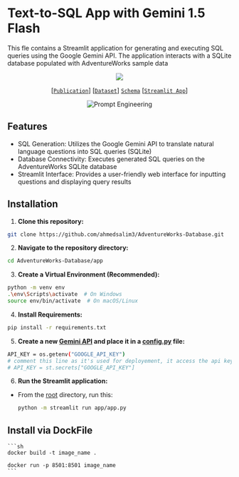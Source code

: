 # Text-to-SQL App with Gemini 1.5 Flash

This fle contains a Streamlit application for generating and executing SQL queries using the Google Gemini API. The application interacts with a SQLite database populated with AdventureWorks sample data

<p align= "center">
<img src="https://img.shields.io/badge/PYTHON-3.9+-orange">
</p>

<div align="center">
  
[[`Publication`](https://app.readytensor.ai/publications/unlocking_sql_converting_natural_language_into_query_results_with_generative_ai_hrWFsOxy9Yfy)] [[`Dataset`](https://www.kaggle.com/datasets/ukveteran/adventure-works)] [`Schema`](../rdbms/adventureworks_schema.png) [[`Streamlit App`](https://sql-unlocked.streamlit.app/)]
<div style="display: flex; justify-content: space-around;">
    <img src="https://github-production-user-asset-6210df.s3.amazonaws.com/126220185/381777368-ad60713e-2f5c-4d1b-844d-22dca4a01581.png?X-Amz-Algorithm=AWS4-HMAC-SHA256&X-Amz-Credential=AKIAVCODYLSA53PQK4ZA%2F20241031%2Fus-east-1%2Fs3%2Faws4_request&X-Amz-Date=20241031T035159Z&X-Amz-Expires=300&X-Amz-Signature=9c2c44cd30d3af81d279df9a17bd1b806490f8c8c2d2cbfa728331f73ad7561f&X-Amz-SignedHeaders=host" alt="Prompt Engineering">
</div>

</div>

## Features
- SQL Generation: Utilizes the Google Gemini API to translate natural language questions into SQL queries (SQLite)
- Database Connectivity: Executes generated SQL queries on the AdventureWorks SQLite database
- Streamlit Interface: Provides a user-friendly web interface for inputting questions and displaying query results

## Installation

1. **Clone this repository:**

  ```bash
  git clone https://github.com/ahmedsalim3/AdventureWorks-Database.git
  ```

2. **Navigate to the repository directory:**

  ```bash
  cd AdventureWorks-Database/app
  ```

3. **Create a Virtual Environment (Recommended):**

  ```bash
  python -m venv env
  .\env\Scripts\activate  # On Windows
  source env/bin/activate  # On macOS/Linux
  ```

4. **Install Requirements:**

  ```bash
  pip install -r requirements.txt
  ```

5. **Create a new [Gemini API](https://aistudio.google.com/app/apikey) and place it in a [config.py](https://github.com/ahmedsalim3/AdventureWorks-Database/blob/6b06f38f9c4a191edc41857312b4654617d6cfd3/app/config.py#L16) file:**

  ```bash
  API_KEY = os.getenv("GOOGLE_API_KEY")
  # comment this line as it's used for deployement, it access the api key through streamlit secrets
  # API_KEY = st.secrets["GOOGLE_API_KEY"]
  ```

6. **Run the Streamlit application:**

- From the [root](../) directory, run this:
    
    ```bash
    python -m streamlit run app/app.py
    ```

## Install via DockFile

    ```sh
    docker build -t image_name .

    docker run -p 8501:8501 image_name
    ```